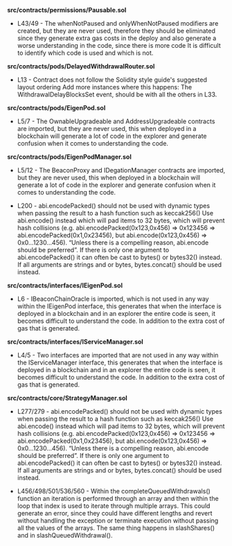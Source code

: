 **src/contracts/permissions/Pausable.sol**
- L43/49 - The whenNotPaused and onlyWhenNotPaused modifiers are created, but they are never used, therefore they should be eliminated since they generate extra gas costs in the deploy and also generate a worse understanding in the code, since there is more code It is difficult to identify which code is used and which is not.


**src/contracts/pods/DelayedWithdrawalRouter.sol**
- L13 - Contract does not follow the Solidity style guide's suggested layout ordering
Add more instances where this happens: The WithdrawalDelayBlocksSet event, should be with all the others in L33.

 
**src/contracts/pods/EigenPod.sol**
- L5/7 - The OwnableUpgradeable and AddressUpgradeable contracts are imported, but they are never used, this when deployed in a blockchain will generate a lot of code in the explorer and generate confusion when it comes to understanding the code.


**src/contracts/pods/EigenPodManager.sol**
- L5/12 - The BeaconProxy and IDegationManager contracts are imported, but they are never used, this when deployed in a blockchain will generate a lot of code in the explorer and generate confusion when it comes to understanding the code.

- L200 - abi.encodePacked() should not be used with dynamic types when passing the result to a hash function such as keccak256()
Use abi.encode() instead which will pad items to 32 bytes, which will prevent hash collisions (e.g. abi.encodePacked(0x123,0x456) => 0x123456 => abi.encodePacked(0x1,0x23456), but abi.encode(0x123,0x456) => 0x0...1230...456). “Unless there is a compelling reason, abi.encode should be preferred”. If there is only one argument to abi.encodePacked() it can often be cast to bytes() or bytes32() instead.
If all arguments are strings and or bytes, bytes.concat() should be used instead.


**src/contracts/interfaces/IEigenPod.sol**
- L6 - IBeaconChainOracle is imported, which is not used in any way within the IEigenPod interface, this generates that when the interface is deployed in a blockchain and in an explorer the entire code is seen, it becomes difficult to understand the code.
In addition to the extra cost of gas that is generated.


**src/contracts/interfaces/IServiceManager.sol**
- L4/5 - Two interfaces are imported that are not used in any way within the IServiceManager interface, this generates that when the interface is deployed in a blockchain and in an explorer the entire code is seen, it becomes difficult to understand the code.
In addition to the extra cost of gas that is generated.


**src/contracts/core/StrategyManager.sol**
- L277/279 - abi.encodePacked() should not be used with dynamic types when passing the result to a hash function such as keccak256()
Use abi.encode() instead which will pad items to 32 bytes, which will prevent hash collisions (e.g. abi.encodePacked(0x123,0x456) => 0x123456 => abi.encodePacked(0x1,0x23456), but abi.encode(0x123,0x456) => 0x0...1230...456). “Unless there is a compelling reason, abi.encode should be preferred”. If there is only one argument to abi.encodePacked() it can often be cast to bytes() or bytes32() instead.
If all arguments are strings and or bytes, bytes.concat() should be used instead.

- L456/498/501/536/560 - Within the completeQueuedWithdrawals() function an iteration is performed through an array and then within the loop that index is used to iterate through multiple arrays. This could generate an error, since they could have different lengths and revert without handling the exception or terminate execution without passing all the values ​​of the arrays.
The same thing happens in slashShares() and in slashQueuedWithdrawal().
